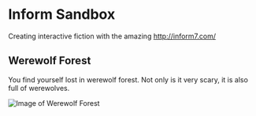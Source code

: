# Inform Sandbox

Creating interactive fiction with the amazing http://inform7.com/

## Werewolf Forest

You find yourself lost in werewolf forest. Not only is it very scary, it is also full of werewolves.

![Image of Werewolf Forest](https://github.com/webbiscuit/inform_sandbox/blob/master/werewolf-forest.PNG)
